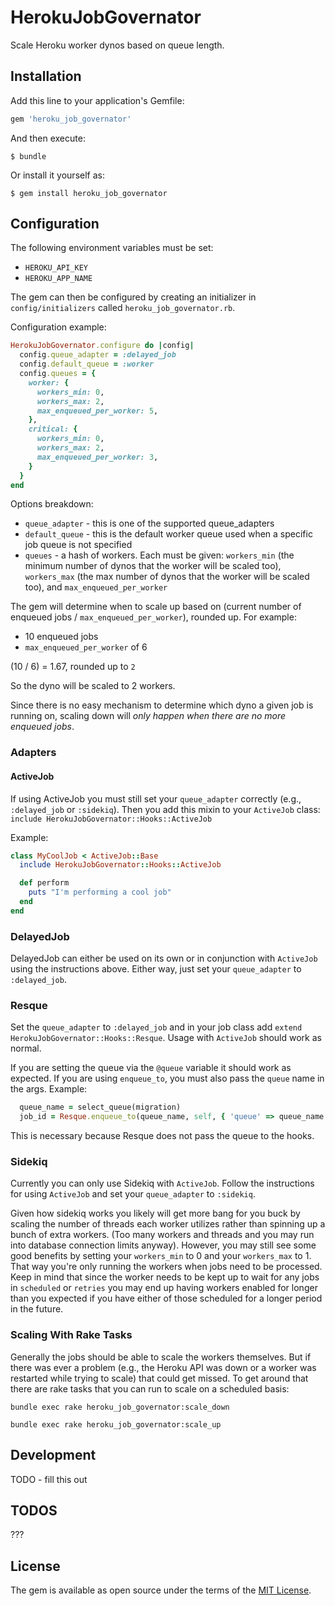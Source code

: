 
# HerokuJobGovernator

Scale Heroku worker dynos based on queue length.

## Installation

Add this line to your application's Gemfile:

```ruby
gem 'heroku_job_governator'
```

And then execute:

    $ bundle

Or install it yourself as:

    $ gem install heroku_job_governator

## Configuration

The following environment variables must be set:

* `HEROKU_API_KEY`
* `HEROKU_APP_NAME`

The gem can then be configured by creating an initializer in `config/initializers` called `heroku_job_governator.rb`.

Configuration example:

```ruby
HerokuJobGovernator.configure do |config|
  config.queue_adapter = :delayed_job
  config.default_queue = :worker
  config.queues = {
    worker: {
      workers_min: 0,
      workers_max: 2,
      max_enqueued_per_worker: 5,
    },
    critical: {
      workers_min: 0,
      workers_max: 2,
      max_enqueued_per_worker: 3,
    }
  }
end
```

Options breakdown:

- `queue_adapter` - this is one of the supported queue_adapters
- `default_queue` - this is the default worker queue used when a specific job queue is not specified
- `queues` - a hash of workers. Each must be given: `workers_min` (the minimum number of dynos that the worker will be scaled too), `workers_max` (the max number of dynos that the worker will be scaled too), and `max_enqueued_per_worker`

The gem will determine when to scale up based on (current number of enqueued jobs / `max_enqueued_per_worker`), rounded up. For example:

- 10 enqueued jobs
- `max_enqueued_per_worker` of 6

(10 / 6) = 1.67, rounded up to `2`

So the dyno will be scaled to 2 workers.

Since there is no easy mechanism to determine which dyno a given job is running on, scaling down will *only happen when there are no more enqueued jobs*.

### Adapters

#### ActiveJob

If using ActiveJob you must still set your `queue_adapter` correctly (e.g., `:delayed_job` or `:sidekiq`). Then you add this mixin to your `ActiveJob` class: `include HerokuJobGovernator::Hooks::ActiveJob`

Example:

```ruby
class MyCoolJob < ActiveJob::Base
  include HerokuJobGovernator::Hooks::ActiveJob

  def perform
    puts "I'm performing a cool job"
  end
end
```

### DelayedJob

DelayedJob can either be used on its own or in conjunction with `ActiveJob` using the instructions above. Either way, just set your `queue_adapter` to `:delayed_job`.

### Resque

Set the `queue_adapter` to `:delayed_job` and in your job class add `extend HerokuJobGovernator::Hooks::Resque`. Usage with `ActiveJob` should work as normal.

If you are setting the queue via the `@queue` variable it should work as expected. If you are using `enqueue_to`, you must also pass the `queue` name in the args. Example:

```ruby
  queue_name = select_queue(migration)
  job_id = Resque.enqueue_to(queue_name, self, { 'queue' => queue_name })
```

This is necessary because Resque does not pass the queue to the hooks.

### Sidekiq

Currently you can only use Sidekiq with `ActiveJob`. Follow the instructions for using `ActiveJob` and set your `queue_adapter` to `:sidekiq`.

Given how sidekiq works you likely will get more bang for you buck by scaling the number of threads each worker utilizes rather than spinning up a bunch of extra workers. (Too many workers and threads and you may run into database connection limits anyway). However, you may still see some good benefits by setting your `workers_min` to 0 and your `workers_max` to 1. That way you're only running the workers when jobs need to be processed. Keep in mind that since the worker needs to be kept up to wait for any jobs in `scheduled` or `retries` you may end up having workers enabled for longer than you expected if you have either of those scheduled for a longer period in the future.


### Scaling With Rake Tasks

Generally the jobs should be able to scale the workers themselves. But if there was ever a problem (e.g., the Heroku API was down or a worker was restarted while trying to scale) that could get missed. To get around that there are rake tasks that you can run to scale on a scheduled basis:

`bundle exec rake heroku_job_governator:scale_down`

`bundle exec rake heroku_job_governator:scale_up`

## Development

TODO - fill this out

## TODOS

???

## License

The gem is available as open source under the terms of the [MIT License](http://opensource.org/licenses/MIT).
